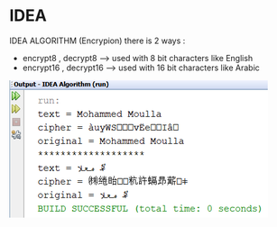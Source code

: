 # IDEA
IDEA ALGORITHM (Encrypion)
there is 2 ways :
* encrypt8 , decrypt8 --> used with 8 bit characters like English
* encrypt16 , decrypt16 --> used with 16 bit characters like Arabic



![alt text](https://github.com/mohammedmoulla/IDEA/blob/master/IDEA.png?raw=true)
